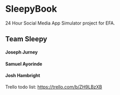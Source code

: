 # SleepyBook

24 Hour Social Media App Simulator project for EFA.

Team Sleepy
-----

#### Joseph Jurney
#### Samuel Ayorinde
#### Josh Hambright

Trello todo list:
https://trello.com/b/ZH9LBzXB
